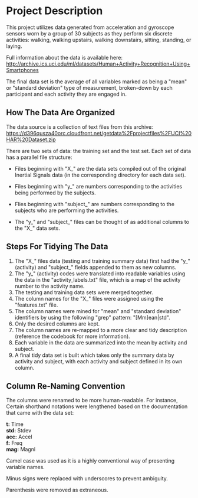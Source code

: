 Project Description
===================

This project utilizes data generated from acceleration and gyroscope sensors
worn by a group of 30 subjects as they perform six discrete activities:
walking, walking upstairs, walking downstairs, sitting, standing, or laying.

Full information about the data is available here:
http://archive.ics.uci.edu/ml/datasets/Human+Activity+Recognition+Using+Smartphones

The final data set is the average of all variables marked as being a "mean" or
"standard deviation" type of measurement, broken-down by each participant and
each activity they are engaged in.

How The Data Are Organized
--------------------------

The data source is a collection of text files from this archive: https://d396qusza40orc.cloudfront.net/getdata%2Fprojectfiles%2FUCI%20HAR%20Dataset.zip 

There are two sets of data: the training set and the test set. Each set of data
has a parallel file structure:

* Files beginning with "X_" are the data sets compiled out of the original
Inertial Signals data (in the corresponding directory for each data set). 

* Files beginning with "y_" are numbers corresponding to the activities being
performed by the subjects.

* Flies beginning with "subject_" are numbers corresponding to the subjects who
are performing the activities.

* The "y_" and "subject_" files can be thought of as additional columns to the
"X_" data sets.

Steps For Tidying The Data
--------------------------

1. The "X_" files data (testing and training summary data) first had the "y_" (activity) and "subject_" fields appended to them as new columns.
2. The "y_" (activity) codes were translated into readable variables using the
data in the "activity_labels.txt" file, which is a map of the activity number to
the activity name.
3. The testing and training data sets were merged together.
4. The column names for the "X_" files were assigned using the "features.txt" file.
5. The column names were mined for "mean" and "standard deviation" identifiers by using the following "grep" pattern: "[Mm]ean|std".
6. Only the desired columns are kept.
7. The column names are re-mapped to a more clear and tidy description (reference the codebook for more information).
8. Each variable in the data are summarized into the mean by activity and subject.
9. A final tidy data set is built which takes only the summary data by activity and subject, with each activity and subject defined in its own column.

Column Re-Naming Convention
---------------------------

The columns were renamed to be more human-readable. For instance, Certain shorthand notations were lengthened based on the documentation that came with the data set:

**t:** Time  
**std:** Stdev  
**acc:** Accel  
**f:** Freq  
**mag:** Magni  

Camel case was used as it is a highly conventional way of presenting variable names.

Minus signs were replaced with underscores to prevent ambiguity.

Parenthesis were removed as extraneous.
